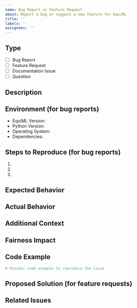 ```yaml
---
name: Bug Report or Feature Request
about: Report a bug or suggest a new feature for EquiML
title: ''
labels: ''
assignees: ''
---
```


## Type
<!-- Please check one -->
- [ ] Bug Report
- [ ] Feature Request
- [ ] Documentation Issue
- [ ] Question

## Description
<!-- Provide a clear and concise description -->

## Environment (for bug reports)
- EquiML Version:
- Python Version:
- Operating System:
- Dependencies:

## Steps to Reproduce (for bug reports)
1.
2.
3.

## Expected Behavior
<!-- What you expected to happen -->

## Actual Behavior
<!-- What actually happened -->

## Additional Context
<!-- Add any other context, screenshots, or examples -->

## Fairness Impact
<!-- If applicable, describe how this affects fairness/bias detection -->

## Code Example
```python
# Minimal code example to reproduce the issue

```

## Proposed Solution (for feature requests)
<!-- If you have ideas for implementation -->

## Related Issues
<!-- Link any related issues -->